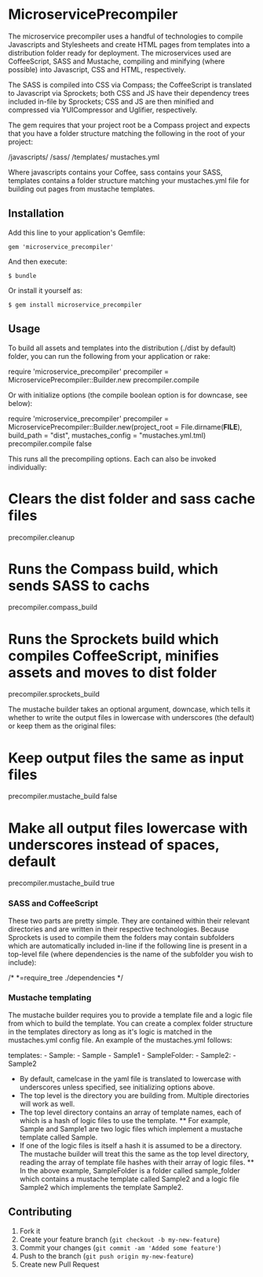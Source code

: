 # MicroservicePrecompiler

The microservice precompiler uses a handful of technologies to compile Javascripts and Stylesheets and create HTML pages from templates into a distribution folder ready for deployment. The microservices used are CoffeeScript, SASS and Mustache, compiling and minifying (where possible) into Javascript, CSS and HTML, respectively.

The SASS is compiled into CSS via Compass; the CoffeeScript is translated to Javascript via Sprockets; both CSS and JS have their dependency trees included in-file by Sprockets; CSS and JS are then minified and compressed via YUICompressor and Uglifier, respectively. 

The gem requires that your project root be a Compass project and expects that you have a folder structure matching the following in the root of your project:

  /javascripts/
  /sass/
  /templates/
  mustaches.yml

Where javascripts contains your Coffee, sass contains your SASS, templates contains a folder structure matching your mustaches.yml file for building out pages from mustache templates. 

## Installation

Add this line to your application's Gemfile:

    gem 'microservice_precompiler'

And then execute:

    $ bundle

Or install it yourself as:

    $ gem install microservice_precompiler

## Usage

To build all assets and templates into the distribution (./dist by default) folder, you can run the following from your application or rake:

  require 'microservice_precompiler'
  precompiler = MicroservicePrecompiler::Builder.new
  precompiler.compile
  
Or with initialize options (the compile boolean option is for downcase, see below):
  
  require 'microservice_precompiler'
  precompiler = MicroservicePrecompiler::Builder.new(project_root = File.dirname(__FILE__), build_path = "dist", mustaches_config = "mustaches.yml.tml)
  precompiler.compile false
  
This runs all the precompiling options. Each can also be invoked individually:

  # Clears the dist folder and sass cache files
  precompiler.cleanup
  # Runs the Compass build, which sends SASS to cachs
  precompiler.compass_build
  # Runs the Sprockets build which compiles CoffeeScript, minifies assets and moves to dist folder
  precompiler.sprockets_build
  
The mustache builder takes an optional argument, downcase, which tells it whether to write the output files in lowercase with underscores (the default) or keep them as the original files:

  # Keep output files the same as input files
  precompiler.mustache_build false
  # Make all output files lowercase with underscores instead of spaces, default
  precompiler.mustache_build true

### SASS and CoffeeScript

These two parts are pretty simple. They are contained within their relevant directories and are written in their respective technologies. Because Sprockets is used to compile them the folders may contain subfolders which are automatically included in-line if the following line is present in a top-level file (where dependencies is the name of the subfolder you wish to include):

  /*
   *=require_tree ./dependencies
   */

### Mustache templating

The mustache builder requires you to provide a template file and a logic file from which to build the template. You can create a complex folder structure in the templates directory as long as it's logic is matched in the mustaches.yml config file. An example of the mustaches.yml follows:

  templates:
    - Sample:
      - Sample
      - Sample1
      - SampleFolder:
        - Sample2:
          - Sample2

* By default, camelcase in the yaml file is translated to lowercase with underscores unless specified, see initializing options above.
* The top level is the directory you are building from. Multiple directories will work as well.
* The top level directory contains an array of template names, each of which is a hash of logic files to use the template.
** For example, Sample and Sample1 are two logic files which implement a mustache template called Sample.
* If one of the logic files is itself a hash it is assumed to be a directory. The mustache builder will treat this the same as the top level directory, reading the array of template file hashes with their array of logic files.
** In the above example, SampleFolder is a folder called sample_folder which contains a mustache template called Sample2 and a logic file Sample2 which implements the template Sample2.

## Contributing

1. Fork it
2. Create your feature branch (`git checkout -b my-new-feature`)
3. Commit your changes (`git commit -am 'Added some feature'`)
4. Push to the branch (`git push origin my-new-feature`)
5. Create new Pull Request
